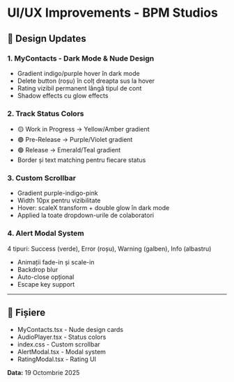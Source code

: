 # UI/UX Improvements - BPM Studios

## 🎨 Design Updates

### **1. MyContacts - Dark Mode & Nude Design**

- Gradient indigo/purple hover în dark mode
- Delete button (roșu) în colț dreapta sus la hover
- Rating vizibil permanent lângă tipul de cont
- Shadow effects cu glow effects

### **2. Track Status Colors**

- 🟡 Work in Progress → Yellow/Amber gradient
- 🟣 Pre-Release → Purple/Violet gradient
- 🟢 Release → Emerald/Teal gradient
- Border și text matching pentru fiecare status

### **3. Custom Scrollbar**

- Gradient purple-indigo-pink
- Width 10px pentru vizibilitate
- Hover: scaleX transform + double glow în dark mode
- Applied la toate dropdown-urile de colaboratori

### **4. Alert Modal System**

4 tipuri: Success (verde), Error (roșu), Warning (galben), Info (albastru)

- Animații fade-in și scale-in
- Backdrop blur
- Auto-close opțional
- Escape key support

---

## 📁 Fișiere

- MyContacts.tsx - Nude design cards
- AudioPlayer.tsx - Status colors
- index.css - Custom scrollbar
- AlertModal.tsx - Modal system
- RatingModal.tsx - Rating UI

**Data:** 19 Octombrie 2025
